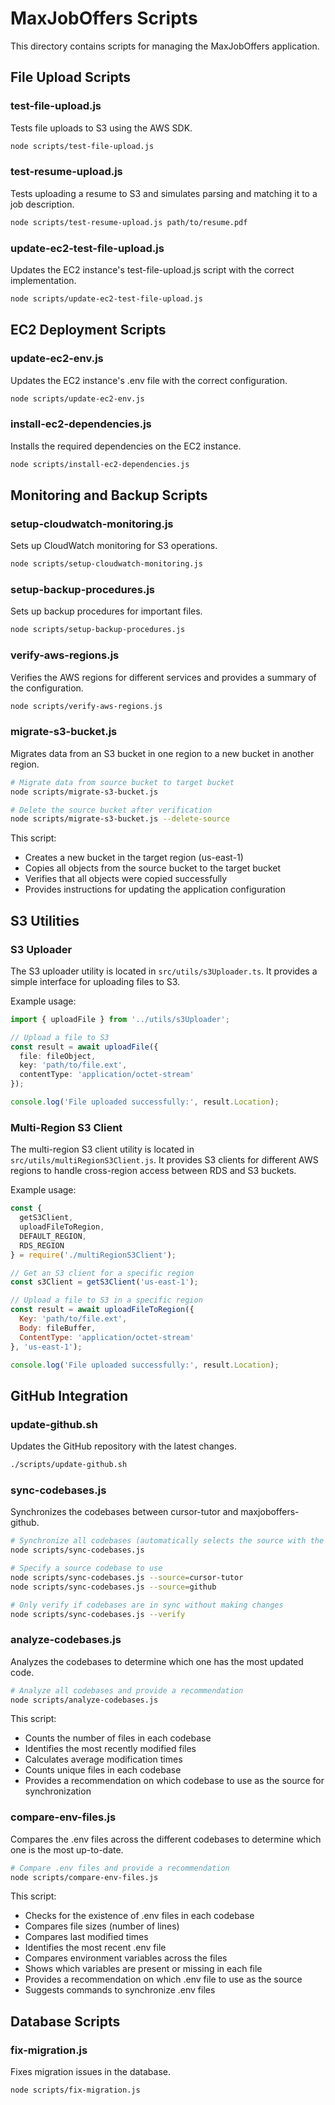 # MaxJobOffers Scripts

This directory contains scripts for managing the MaxJobOffers application.

## File Upload Scripts

### test-file-upload.js

Tests file uploads to S3 using the AWS SDK.

```bash
node scripts/test-file-upload.js
```

### test-resume-upload.js

Tests uploading a resume to S3 and simulates parsing and matching it to a job description.

```bash
node scripts/test-resume-upload.js path/to/resume.pdf
```

### update-ec2-test-file-upload.js

Updates the EC2 instance's test-file-upload.js script with the correct implementation.

```bash
node scripts/update-ec2-test-file-upload.js
```

## EC2 Deployment Scripts

### update-ec2-env.js

Updates the EC2 instance's .env file with the correct configuration.

```bash
node scripts/update-ec2-env.js
```

### install-ec2-dependencies.js

Installs the required dependencies on the EC2 instance.

```bash
node scripts/install-ec2-dependencies.js
```

## Monitoring and Backup Scripts

### setup-cloudwatch-monitoring.js

Sets up CloudWatch monitoring for S3 operations.

```bash
node scripts/setup-cloudwatch-monitoring.js
```

### setup-backup-procedures.js

Sets up backup procedures for important files.

```bash
node scripts/setup-backup-procedures.js
```

### verify-aws-regions.js

Verifies the AWS regions for different services and provides a summary of the configuration.

```bash
node scripts/verify-aws-regions.js
```

### migrate-s3-bucket.js

Migrates data from an S3 bucket in one region to a new bucket in another region.

```bash
# Migrate data from source bucket to target bucket
node scripts/migrate-s3-bucket.js

# Delete the source bucket after verification
node scripts/migrate-s3-bucket.js --delete-source
```

This script:
- Creates a new bucket in the target region (us-east-1)
- Copies all objects from the source bucket to the target bucket
- Verifies that all objects were copied successfully
- Provides instructions for updating the application configuration

## S3 Utilities

### S3 Uploader

The S3 uploader utility is located in `src/utils/s3Uploader.ts`. It provides a simple interface for uploading files to S3.

Example usage:

```typescript
import { uploadFile } from '../utils/s3Uploader';

// Upload a file to S3
const result = await uploadFile({
  file: fileObject,
  key: 'path/to/file.ext',
  contentType: 'application/octet-stream'
});

console.log('File uploaded successfully:', result.Location);
```

### Multi-Region S3 Client

The multi-region S3 client utility is located in `src/utils/multiRegionS3Client.js`. It provides S3 clients for different AWS regions to handle cross-region access between RDS and S3 buckets.

Example usage:

```javascript
const { 
  getS3Client, 
  uploadFileToRegion, 
  DEFAULT_REGION, 
  RDS_REGION 
} = require('./multiRegionS3Client');

// Get an S3 client for a specific region
const s3Client = getS3Client('us-east-1');

// Upload a file to S3 in a specific region
const result = await uploadFileToRegion({
  Key: 'path/to/file.ext',
  Body: fileBuffer,
  ContentType: 'application/octet-stream'
}, 'us-east-1');

console.log('File uploaded successfully:', result.Location);
```

## GitHub Integration

### update-github.sh

Updates the GitHub repository with the latest changes.

```bash
./scripts/update-github.sh
```

### sync-codebases.js

Synchronizes the codebases between cursor-tutor and maxjoboffers-github.

```bash
# Synchronize all codebases (automatically selects the source with the most files)
node scripts/sync-codebases.js

# Specify a source codebase to use
node scripts/sync-codebases.js --source=cursor-tutor
node scripts/sync-codebases.js --source=github

# Only verify if codebases are in sync without making changes
node scripts/sync-codebases.js --verify
```

### analyze-codebases.js

Analyzes the codebases to determine which one has the most updated code.

```bash
# Analyze all codebases and provide a recommendation
node scripts/analyze-codebases.js
```

This script:
- Counts the number of files in each codebase
- Identifies the most recently modified files
- Calculates average modification times
- Counts unique files in each codebase
- Provides a recommendation on which codebase to use as the source for synchronization

### compare-env-files.js

Compares the .env files across the different codebases to determine which one is the most up-to-date.

```bash
# Compare .env files and provide a recommendation
node scripts/compare-env-files.js
```

This script:
- Checks for the existence of .env files in each codebase
- Compares file sizes (number of lines)
- Compares last modified times
- Identifies the most recent .env file
- Compares environment variables across the files
- Shows which variables are present or missing in each file
- Provides a recommendation on which .env file to use as the source
- Suggests commands to synchronize .env files

## Database Scripts

### fix-migration.js

Fixes migration issues in the database.

```bash
node scripts/fix-migration.js
```
